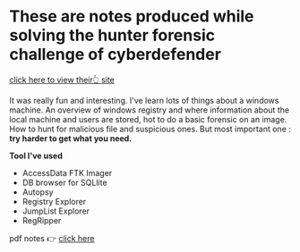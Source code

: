 # These are notes produced while solving the hunter forensic challenge of cyberdefender
[click here to view their:point_up_2: site](https://cyberdefenders.org/ "cyberdefender")

It was really fun and interesting. I've learn lots of things about a windows machine. An overview of windows registry and where information about the local machine and users are stored, hot to do a basic forensic on an image. How to hunt for malicious file and suspicious ones.
But most important one : **try harder to get what you need.**

**Tool I've used**
* AccessData FTK Imager
* DB browser for SQLlite
* Autopsy
* Registry Explorer
* JumpList Explorer
* RegRipper

pdf notes :point_right: [click here](./Image_Forensics.pdf)

